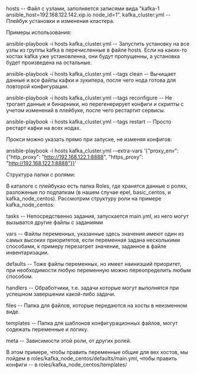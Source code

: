 hosts -- Файл с узлами, заполняется записями вида "kafka-1 ansible_host=192.168.122.142.xip.io node_id=1".
kafka_cluster.yml -- Плейбук установки и изменения кластера.

Примеры использования:

ansible-playbook -i hosts kafka_cluster.yml -- Запустить установку на все узлы из группы kafka в перечисленные в файле hosts. Если на каких-то хостах kafka уже установленна, они будут пропущенны, а установка будет произведена на остальные.

ansible-playbook -i hosts kafka_cluster.yml --tags clean -- Вычищает данные и все файлы кафки и зукипера, после чего нода готова для повторой конфигурации. 

ansible-playbook -i hosts kafka_cluster.yml --tags reconfigure -- Не трогает данные и бинарники, но перегенерирует конфиги и скрипты с учетом изменений в плейбуке, после чего рестартит сервисы.

ansible-playbook -i hosts kafka_cluster.yml --tags restart -- Просто рестарт кафки на всех нодах.

Прокси можно указать прямо при запуске, не изменяя конфигов:

ansible-playbook -i hosts kafka_cluster.yml --extra-vars '{"proxy_env": {"http_proxy": "http://192.168.122.1:8888", "https_proxy": "http://192.168.122.1:8888"}}'


Структура папки с ролями:

В каталоге с плейбукао есть папка Roles, где хранятся данные о ролях, разложеные по подпапкам (в нашем случае epel, basic_centos, и kafka_node_centos). Рассмотрим структуру роли на примере kafka_node_centos:

tasks -- Непосредственно задания, запускается main.yml, из него могут вызыватся другие файлы с заданиями

vars -- Файлы переменных, указанные здесь значения имеют один из самых высоких приоритетов, если переменная задана несколькими способами, к примеру перезатрет значение, заданное в файле инвентаризации.

defaults -- Тоже файлы переменных, но имеет наинизший приоритет, при необходимости любую переменную можно переопределить любым способом. 

handlers -- Обработчики, т.е. задачи которые могут выполнятся при успешном завершении какой-либо задачи.

files -- Папка для файлов, которые передаются на хосты в неизменном виде.

templates -- Папка для шаблонов конфигурационных файлов, могут содежать переменные и логику.

meta -- Зависимости этой роли, от других ролей.


В этом примере, чтобы править переменные общие для вех хостов, мы пойдем в roles/kafka_node_centos/defaults/main.yml, чтобы править конфиги -- в roles/kafka_node_centos/templates/

